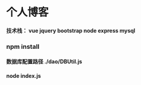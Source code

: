 # 个人博客

#### 技术栈： vue jquery bootstrap node express mysql

### npm install

#### 数据库配置路径 ./dao/DBUtil.js

#### node index.js

